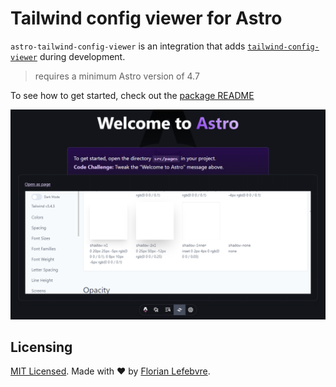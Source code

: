 # Tailwind config viewer for Astro

`astro-tailwind-config-viewer` is an integration that adds [`tailwind-config-viewer`](https://github.com/rogden/tailwind-config-viewer) during development.

> requires a minimum Astro version of 4.7

To see how to get started, check out the [package README](./package/README.md)

![Screenshot of the tailwind config viewer dev toolbar app in dev mode](./.github/assets/embed.png)

## Licensing

[MIT Licensed](./LICENSE). Made with ❤️ by [Florian Lefebvre](https://github.com/florian-lefebvre).
